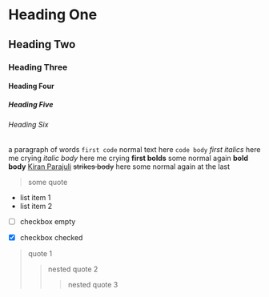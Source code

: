 <!-- https://regex101.com/r/C6SxZH/1 -->

# Heading One
## Heading Two
### Heading Three
#### Heading Four
##### Heading Five
###### Heading Six
a paragraph of words `first code` normal text here `code body` *first italics* here me crying *italic body* here me crying **first bolds** some normal again **bold body** [Kiran Parajuli](https://kiranparajuli.com.np) ~~strikes body~~ here some normal again at the last
> some quote
- list item 1
- list item 2
- [ ] checkbox empty
- [x] checkbox checked



> quote 1
> > nested quote 2
> > > nested quote 3
